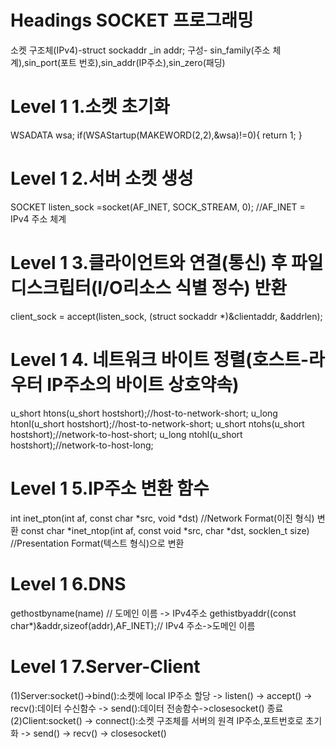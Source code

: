 # Headings SOCKET 프로그래밍

소켓 구조체(IPv4)-struct sockaddr _in addr; 
구성- sin_family(주소 체계),sin_port(포트 번호),sin_addr(IP주소),sin_zero(패딩)

# Level 1 1.소켓 초기화 <br>
WSADATA wsa;
if(WSAStartup(MAKEWORD(2,2),&wsa)!=0){
return 1;
}

# Level 1 2.서버 소켓 생성 <br>
SOCKET listen_sock =socket(AF_INET, SOCK_STREAM, 0);
//AF_INET = IPv4 주소 체계

# Level 1 3.클라이언트와 연결(통신) 후 파일 디스크립터(I/O리소스 식별 정수) 반환 <br>
client_sock = accept(listen_sock, (struct sockaddr *)&clientaddr, &addrlen);


# Level 1 4. 네트워크 바이트 정렬(호스트-라우터 IP주소의 바이트 상호약속) <br>
u_short htons(u_short hostshort);//host-to-network-short;
u_long htonl(u_short hostshort);//host-to-network-short;
u_short ntohs(u_short hostshort);//network-to-host-short;
u_long ntohl(u_short hostshort);//network-to-host-long;

# Level 1 5.IP주소 변환 함수 <br>
int inet_pton(int af, const char *src, void *dst) //Network Format(이진 형식) 변환
const char *inet_ntop(int af, const void *src, char *dst, socklen_t size) //Presentation Format(텍스트 형식)으로 변환

# Level 1 6.DNS <br>
gethostbyname(name) //  도메인 이름 -> IPv4주소 
gethistbyaddr((const char*)&addr,sizeof(addr),AF_INET);// IPv4 주소->도메인 이름

# Level 1 7.Server-Client <br>
(1)Server:socket()->bind():소켓에 local IP주소 할당 -> listen() -> accept() -> recv():데이터 수신함수 -> send():데이터 전송함수->closesocket() 종료  
(2)Client:socket() -> connect():소켓 구조체를 서버의 원격 IP주소,포트번호로 초기화 -> send() -> recv() -> closesocket()
